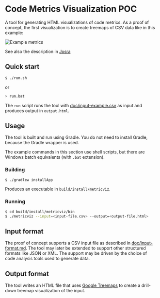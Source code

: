 # Code Metrics Visualization POC

A tool for generating HTML visualizations of code metrics. As a proof of concept, the
first visualization is to create treemaps of CSV data like in this example:

![Example metrics](http://www.josra.org/images/metrics.png)

See also the description in [Josra](http://www.josra.org/sow/codeviz.html)


## Quick start

```sh
$ ./run.sh
```

or

```sh
> run.bat
```

The `run` script runs the tool with [doc/input-example.csv](doc/input-example.csv) as
input and produces output in `output.html`.


## Usage

The tool is built and run using Gradle. You do not need to install Gradle, because the
Gradle wrapper is used.

The example commands in this section use shell scripts, but there are Windows batch
equivalents (with `.bat` extension).

### Building

```sh
$ ./gradlew installApp
```

Produces an executable in `build/install/metricviz`.

### Running

```sh
$ cd build/install/metricviz/bin
$ ./metricviz --input=<input-file.csv> --output=<output-file.html>
```


## Input format

The proof of concept supports a CSV input file as described in
[doc/input-format.md](doc/input-format.md). The tool may later be extended to support
other structured formats like JSON or XML. The support may be driven by the choice of
code analysis tools used to generate data.


## Output format

The tool writes an HTML file that uses
[Google Treemaps](https://developers.google.com/chart/interactive/docs/gallery/treemap#overview)
to create a drill-down treemap visualization of the input.
